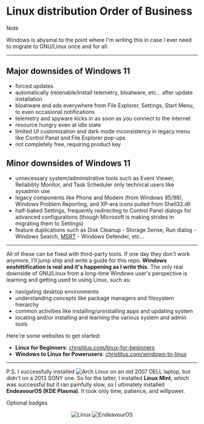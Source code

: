 # Linux distribution Order of Business
> [!NOTE]
> Windows is abysmal to the point where I'm writing this in case I ever need to migrate to GNU/Linux once and for all.

---

## Major downsides of Windows 11
- forced updates
- automatically (re)enable/install telemetry, bloatware, etc... after update installation  
- bloatware and ads everywhere from File Explorer, Settings, Start Menu, to even occasional notifications  
- telemetry and spyware kicks in as soon as you connect to the internet  
- resource hungry even at idle state  
- limited UI customization and dark mode inconsistency in legacy menu like Control Panel and File Explorer pop-ups  
- not completely free, requiring product key  

## Minor downsides of Windows 11
- unnecessary system/administrative tools such as Event Viewer, Reliability Monitor, and Task Scheduler only technical users like sysadmin use  
- legacy components like Phone and Modem (from Windows 95/98), Windows Problem Reporting, and XP-era icons pulled from Shell32.dll  
- half-baked Settings, frequently redirecting to Control Panel dialogs for advanced configurations (though Microsoft is making strides in migrating them to Settings)  
- feature duplications such as Disk Cleanup - Storage Sense, Run dialog - Windows Search, [MSRT](https://wikipedia.org/wiki/Malicious_Software_Removal_Tool) - Windows Defender, etc...  

---

All of these can be fixed with third-party tools. If one day they don't work anymore, I'll jump ship and write a guide for this repo. **Windows enshittification is real and it's happening as I write this.** The only real downside of GNU/Linux from a long-time Windows user's perspective is learning and getting used to using Linux, such as:
- navigating desktop environments  
- understanding concepts like package managers and filesystem hierarchy  
- common activities like installing/uninstalling apps and updating system  
- locating and/or installing and learning the various system and admin tools  

Here're some websites to get started:
- **Linux for Beginners**: [christitus.com/linux-for-beginners](https://christitus.com/linux-for-beginners)  
- **Windows to Linux for Powerusers**: [christitus.com/windows-to-linux](https://christitus.com/windows-to-linux)  

---

P.S. I successfully installed <img alt="Arch Linux" src="https://img.shields.io/badge/Arch-Installed-1793D1?style=for-the-badge&logo=arch-linux"> on an old 2007 DELL laptop, but didn't on a 2013 SONY one. So for the latter, I installed **Linux Mint**, which was successful but it ran painfully slow, so I ultimately installed **EndeavourOS (KDE Plasma)**. It took only time, patience, and willpower.

Optional badges
<p align="center">
  <img alt="Linux" src="https://img.shields.io/badge/Linux-ready-00b16a?style=for-the-badge&logo=linux">
  
  <img alt="EndeavourOS" src="https://img.shields.io/badge/EndeavourOS-KDE_Plasma-6C27B3?style=for-the-badge&logo=endeavouros">
</p>
